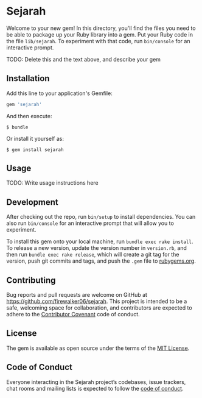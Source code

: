 # Sejarah

Welcome to your new gem! In this directory, you'll find the files you need to be able to package up your Ruby library into a gem. Put your Ruby code in the file `lib/sejarah`. To experiment with that code, run `bin/console` for an interactive prompt.

TODO: Delete this and the text above, and describe your gem

## Installation

Add this line to your application's Gemfile:

```ruby
gem 'sejarah'
```

And then execute:

    $ bundle

Or install it yourself as:

    $ gem install sejarah

## Usage

TODO: Write usage instructions here

## Development

After checking out the repo, run `bin/setup` to install dependencies. You can also run `bin/console` for an interactive prompt that will allow you to experiment.

To install this gem onto your local machine, run `bundle exec rake install`. To release a new version, update the version number in `version.rb`, and then run `bundle exec rake release`, which will create a git tag for the version, push git commits and tags, and push the `.gem` file to [rubygems.org](https://rubygems.org).

## Contributing

Bug reports and pull requests are welcome on GitHub at https://github.com/firewalker06/sejarah. This project is intended to be a safe, welcoming space for collaboration, and contributors are expected to adhere to the [Contributor Covenant](http://contributor-covenant.org) code of conduct.

## License

The gem is available as open source under the terms of the [MIT License](https://opensource.org/licenses/MIT).

## Code of Conduct

Everyone interacting in the Sejarah project’s codebases, issue trackers, chat rooms and mailing lists is expected to follow the [code of conduct](https://github.com/firewalker06/sejarah/blob/master/CODE_OF_CONDUCT.md).
